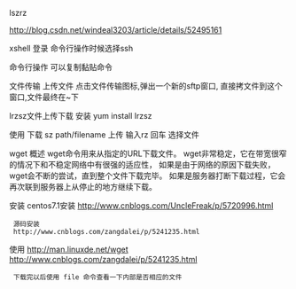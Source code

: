 



lszrz

http://blog.csdn.net/windeal3203/article/details/52495161


xshell
登录
    命令行操作时候选择ssh

命令行操作
    可以复制黏贴命令

文件传输
    上传文件 
     点击文件传输图标,弹出一个新的sftp窗口,
     直接拷文件到这个窗口,文件最终在~下
     
     
     
lrzsz文件上传下载
安装
    yum install lrzsz

使用
    下载
        sz path/filename 
    上传
        输入rz 
        回车
        选择文件
        
        
 wget
 概述
     wget命令用来从指定的URL下载文件。
     wget非常稳定，它在带宽很窄的情况下和不稳定网络中有很强的适应性，
     如果是由于网络的原因下载失败，wget会不断的尝试，直到整个文件下载完毕。
     如果是服务器打断下载过程，它会再次联到服务器上从停止的地方继续下载。
 
 安装
     centos7.1安装
     http://www.cnblogs.com/UncleFreak/p/5720996.html
 
     源码安装
     http://www.cnblogs.com/zangdalei/p/5241235.html
 
 使用
     http://man.linuxde.net/wget
     http://www.cnblogs.com/zangdalei/p/5241235.html
 
     下载完以后使用 file 命令查看一下内部是否相应的文件            